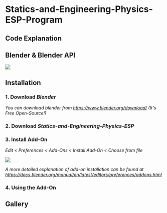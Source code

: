# Statics-and-Engineering-Physics-ESP-Program

## Code Explanation



## Blender & Blender API

![](https://download.blender.org/branding/blender_logo.png) 

## Installation

### 1. Download *Blender*

*You can download blender from https://www.blender.org/download/ (It's Free Open-Source!)*

### 2. Download *Statics-and-Engineering-Physics-ESP*

### 3. Install Add-On

*Edit < Preferences < Add-Ons < Install Add-On < Choose from file*

![](https://docs.blender.org/manual/en/latest/_images/editors_preferences_section_addons.png) 

*A more detailed explanation of add-on installation can be found at https://docs.blender.org/manual/en/latest/editors/preferences/addons.html*

### 4. Using the Add-On

## Gallery
